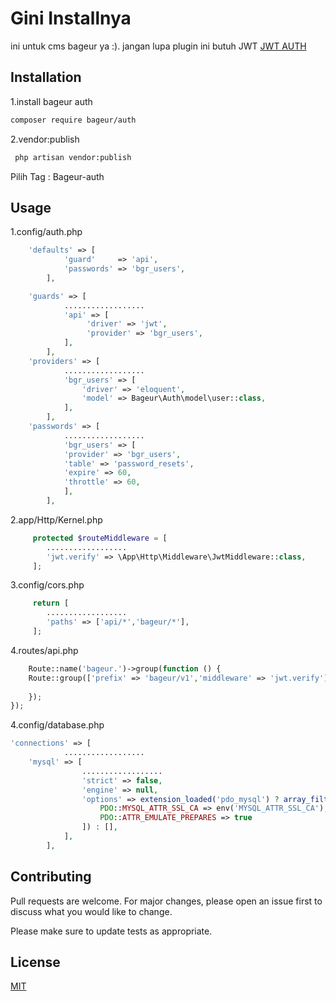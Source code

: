 # Gini Installnya

ini untuk cms bageur ya :).
jangan lupa plugin ini butuh JWT
[JWT AUTH](https://jwt-auth.readthedocs.io/en/develop/laravel-installation/)

## Installation
1.install bageur auth
```bash
composer require bageur/auth
```
2.vendor:publish
```bash
 php artisan vendor:publish
```
Pilih Tag : Bageur-auth

## Usage
1.config/auth.php  
```php
	'defaults' => [
	        'guard' 	=> 'api',
	        'passwords' => 'bgr_users',
	    ],

	'guards' => [
	        ..................
	        'api' => [
	             'driver' => 'jwt',
	             'provider' => 'bgr_users',
	        ],
	    ],
	'providers' => [
	        ..................     
	        'bgr_users' => [
	            'driver' => 'eloquent',
	            'model' => Bageur\Auth\model\user::class,
	        ],
		],
	'passwords' => [
	        ..................     
	        'bgr_users' => [
            'provider' => 'bgr_users',
            'table' => 'password_resets',
            'expire' => 60,
            'throttle' => 60,
	        ],
	    ],
```
2.app/Http/Kernel.php
```php
	 protected $routeMiddleware = [
	 	.................. 
	 	'jwt.verify' => \App\Http\Middleware\JwtMiddleware::class,
	 ];
```
3.config/cors.php  
```php
	 return [
	 	.................. 
	 	'paths' => ['api/*','bageur/*'],
	 ];
```
4.routes/api.php  
```php
	Route::name('bageur.')->group(function () {
	Route::group(['prefix' => 'bageur/v1','middleware' => 'jwt.verify'], function () {
		
	});
});
```
4.config/database.php  
```php
'connections' => [
			.................. 
	'mysql' => [
				..................     
				'strict' => false,
				'engine' => null,
				'options' => extension_loaded('pdo_mysql') ? array_filter([
					PDO::MYSQL_ATTR_SSL_CA => env('MYSQL_ATTR_SSL_CA'),
					PDO::ATTR_EMULATE_PREPARES => true
				]) : [],
			],
		],
```
## Contributing
Pull requests are welcome. For major changes, please open an issue first to discuss what you would like to change.

Please make sure to update tests as appropriate.

## License
[MIT](https://choosealicense.com/licenses/mit/)